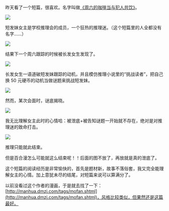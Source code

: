 昨天看了一个短篇，很喜欢。名字叫做[《周六的咖啡当与犯人共饮》][1]。

![](https://image-laike9m.oss-cn-beijing.aliyuncs.com/961.jpg)

短发妹女主是学校推理会的成员，一个狂热的推理迷。（这个短篇里的人全都没有名字……）

![](https://image-laike9m.oss-cn-beijing.aliyuncs.com/962.jpg)

结果下一个周六跟踪的时候被长发女生发现了。

![](https://image-laike9m.oss-cn-beijing.aliyuncs.com/962_1.jpg)

长发女生一语道破短发妹跟踪的动机，并且模仿推理小说里的“挑战读者”，把自己换 50 元硬币的动机当做谜题来挑战短发妹。

![](https://image-laike9m.oss-cn-beijing.aliyuncs.com/963.jpg)

然而，某次会面时，谜底揭晓。

![](https://image-laike9m.oss-cn-beijing.aliyuncs.com/964.jpg)

我无比理解女主此时的心情哈：被泄底+被告知谜题一开始就不存在，绝对是对推理迷的致命打击。

![](https://image-laike9m.oss-cn-beijing.aliyuncs.com/965.jpg)

推理只能就此结束。

但是百合漫怎么可能就这么结束呢！！后面的图不放了，再放就是真的泄底了。

这个短篇的阅读经历是非常愉快的，首先是题材新，故事不落俗套，我又完全能理解女主的心情。加上意犹未尽的结尾，对短篇来说可以算满分了。

以前没看过这个作者的漫画，于是就去找了一下：[http://manhua.dmzj.com/tags/mofan.shtml](http://manhua.dmzj.com/tags/mofan.shtml)，风格比较类似，但果然还是这篇最好。

[1]: http://www.buka.cn/detail/218813